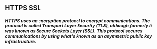 <h2>HTTPS SSL</h2>

<h5>HTTPS uses an encryption protocol to encrypt communications. The protocol is called Transport Layer Security (TLS), although formerly it was known as Secure Sockets Layer (SSL). This protocol secures communications by using what's known as an asymmetric public key infrastructure.</h5>